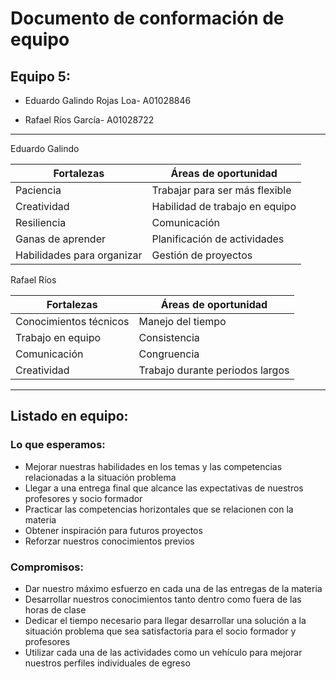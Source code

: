 # Documento de conformación de equipo

## Equipo 5:

- Eduardo Galindo Rojas Loa- A01028846 
* Rafael Ríos García- A01028722

----
Eduardo Galindo

 | Fortalezas | Áreas de oportunidad |
| --| -- |
| Paciencia  | Trabajar para ser más flexible|
| Creatividad | Habilidad de trabajo en equipo |
| Resiliencia | Comunicación |
| Ganas de aprender | Planificación de actividades |
| Habilidades para organizar | Gestión de proyectos |

Rafael Ríos

 | Fortalezas | Áreas de oportunidad |
| --| -- |
|Conocimientos técnicos |Manejo del tiempo|
|Trabajo en equipo | Consistencia|
|Comunicación |Congruencia|
|Creatividad | Trabajo durante periodos largos|




---
## Listado en equipo:

### Lo que esperamos:

* Mejorar nuestras habilidades en los temas y las competencias relacionadas a la situación problema
* Llegar a una entrega final que alcance las expectativas de nuestros profesores y socio formador
* Practicar las competencias horizontales que se relacionen con la materia
* Obtener inspiración para futuros proyectos
* Reforzar nuestros conocimientos previos 

### Compromisos:

* Dar nuestro máximo esfuerzo en cada una de las entregas de la materia
* Desarrollar nuestros conocimientos tanto dentro como fuera de las horas de clase
* Dedicar el tiempo necesario para llegar desarrollar una solución a la situación problema que sea satisfactoria para el socio formador y profesores
* Utilizar cada una de las actividades como un vehículo para mejorar nuestros perfiles individuales de egreso


